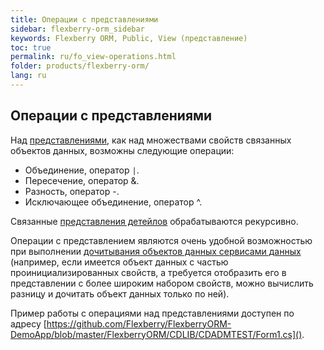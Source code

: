 ```yaml
---
title: Операции с представлениями
sidebar: flexberry-orm_sidebar
keywords: Flexberry ORM, Public, View (представление)
toc: true
permalink: ru/fo_view-operations.html
folder: products/flexberry-orm/
lang: ru
---
```


## Операции с представлениями

Над [представлениями](fd_view-definition.html), как над множествами свойств связанных объектов данных, возможны следующие операции:

*	Объединение, оператор `|`.
*	Пересечение, оператор &.
*	Разность, оператор -.
*	Исключающее объединение, оператор ^.

Связанные [представления детейлов](fd_view-definition.html) обрабатываются рекурсивно.

Операции с представлением являются очень удобной возможностью при выполнении [дочитывания объектов данных сервисами данных](fo_additional-loading-data-object) (например, если имеется объект данных с частью проинициализированных свойств, а требуется отобразить его в представлении с более широким набором свойств, можно вычислить разницу и дочитать объект данных только по ней).

Пример работы с операциями над представлениями доступен по адресу [https://github.com/Flexberry/FlexberryORM-DemoApp/blob/master/FlexberryORM/CDLIB/CDADMTEST/Form1.cs]().
